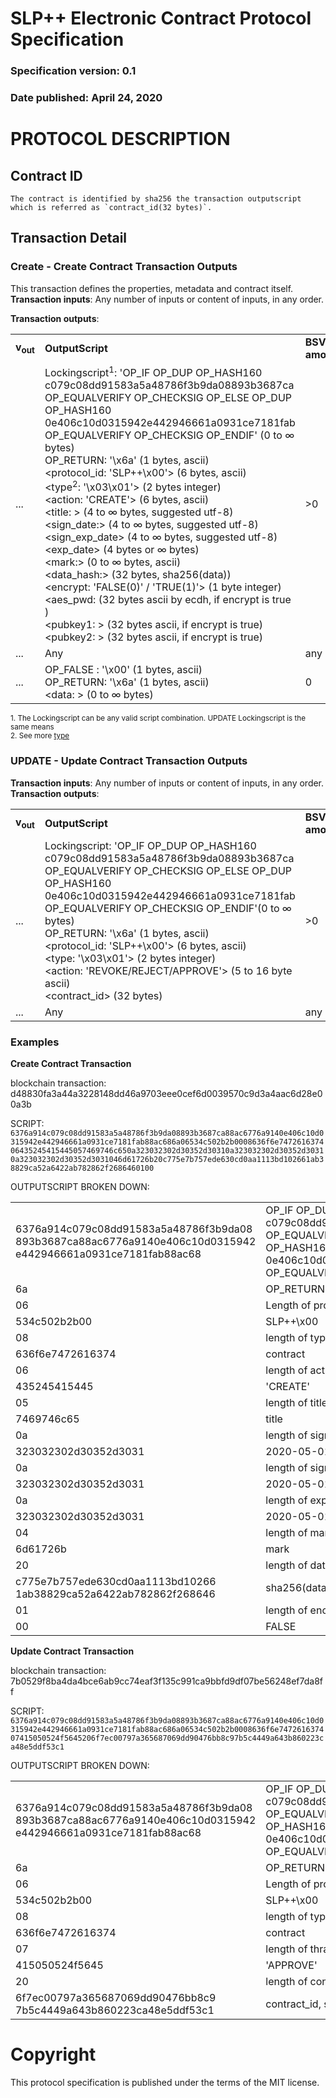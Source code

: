 # SLP++ Electronic Contract Protocol Specification
### Specification version: 0.1
### Date published: April 24, 2020

# PROTOCOL DESCRIPTION

## Contract ID  
```
The contract is identified by sha256 the transaction outputscript which is referred as `contract_id(32 bytes)`.
```

## Transaction Detail

### Create - Create Contract Transaction Outputs
This transaction defines the properties, metadata and contract itself.        
**Transaction inputs**: Any number of inputs or content of inputs, in any order.  

**Transaction outputs**:
<table>
<tr>
  <td><b>v<sub>out</sub></b></td>
  <td><b>OutputScript </b></td>
  <td><b>BSV<br/>amount</b></td>
</tr>
  <tr>
    <td>...</td>
   <td>
   Lockingscript<sup>1</sup>: 'OP_IF OP_DUP OP_HASH160 c079c08dd91583a5a48786f3b9da08893b3687ca OP_EQUALVERIFY OP_CHECKSIG OP_ELSE OP_DUP OP_HASH160 0e406c10d0315942e442946661a0931ce7181fab OP_EQUALVERIFY OP_CHECKSIG OP_ENDIF' (0 to ∞ bytes)<br/>   
   OP_RETURN: '\x6a' (1 bytes, ascii)<br/>
   &lt;protocol_id: 'SLP++\x00'&gt; (6 bytes, ascii)<br/>
   &lt;type<sup>2</sup>: '\x03\x01'&gt; (2 bytes integer)<br/>
   &lt;action: 'CREATE'&gt; (6 bytes, ascii)<br/>
   &lt;title: &gt; (4 to  ∞ bytes, suggested utf-8)<br/>
   &lt;sign_date:&gt; (4 to ∞ bytes, suggested utf-8)<br/>
   &lt;sign_exp_date&gt; (4 to ∞ bytes, suggested utf-8)<br/>
   &lt;exp_date&gt; (4 bytes or ∞ bytes)<br/>
   &lt;mark:&gt; (0 to ∞ bytes, ascii)<br/>
   &lt;data_hash:&gt; (32 bytes, sha256(data))<br/>
   &lt;encrypt: 'FALSE(0)' / 'TRUE(1)'&gt; (1 byte integer)<br/>
   &lt;aes_pwd: (32 bytes ascii by ecdh, if encrypt is true )<br/>
   &lt;pubkey1: &gt; (32 bytes ascii, if encrypt is true)<br/>
   &lt;pubkey2: &gt; (32 bytes ascii, if encrypt is true)<br/>
   </td>
    <td>>0</td>
  </tr>
  
  <tr>
    <td>...</td>
    <td>Any</td>
    <td>any</td>
  </tr>
  
  <tr>
    <td>...</td>
    <td>
    OP_FALSE : '\x00' (1 bytes, ascii)<br>
    OP_RETURN: '\x6a' (1 bytes, ascii)<br>
    &lt;data: &gt; (0 to ∞ bytes)<br/>
    </td>
    <td>0</td>
  </tr>
 
</table>

<sup>1. The Lockingscript can be any valid script combination.  UPDATE Lockingscript is the same means</sup>   
<sup>2. See more [type](../slppp-index.md)</sup>  

### UPDATE - Update Contract Transaction Outputs
  
**Transaction inputs**: Any number of inputs or content of inputs, in any order.  
**Transaction outputs**:
<table>
<tr>
  <td><b>v<sub>out</sub></b></td>
  <td><b>OutputScript </b></td>
  <td><b>BSV<br/>amount</b></td>
</tr>
  <tr>
  <td>...</td>
  <td>
   Lockingscript: 'OP_IF OP_DUP OP_HASH160 c079c08dd91583a5a48786f3b9da08893b3687ca OP_EQUALVERIFY OP_CHECKSIG OP_ELSE OP_DUP OP_HASH160 0e406c10d0315942e442946661a0931ce7181fab OP_EQUALVERIFY OP_CHECKSIG OP_ENDIF'(0 to ∞ bytes)<br/>   
   OP_RETURN: '\x6a' (1 bytes, ascii)<br/>
&lt;protocol_id: 'SLP++\x00'&gt; (6 bytes, ascii)<BR>
&lt;type: '\x03\x01'&gt; (2 bytes integer)<br/>
&lt;action: 'REVOKE/REJECT/APPROVE'&gt; (5 to 16 byte ascii)<BR>
&lt;contract_id&gt; (32 bytes)<BR>
  </td>
    <td>>0 </td>
  </tr>

  <tr>
    <td>...</td>
    <td>Any</td>
    <td>any</td>
  </tr>

</table>


### Examples

**Create Contract Transaction**

blockchain transaction: d48830fa3a44a3228148dd46a9703eee0cef6d0039570c9d3a4aac6d28e00a3b

SCRIPT: ``6376a914c079c08dd91583a5a48786f3b9da08893b3687ca88ac6776a9140e406c10d0315942e442946661a0931ce7181fab88ac686a06534c502b2b0008636f6e747261637406435245415445057469746c650a323032302d30352d30310a323032302d30352d30310a323032302d30352d3031046d61726b20c775e7b757ede630cd0aa1113bd102661ab38829ca52a6422ab782862f2686460100``

OUTPUTSCRIPT BROKEN DOWN:
<table>
<tr>
<td>6376a914c079c08dd91583a5a48786f3b9da08
893b3687ca88ac6776a9140e406c10d0315942
e442946661a0931ce7181fab88ac68</td>
<td>OP_IF OP_DUP OP_HASH160 c079c08dd91583a5a48786f3b9da08893b3687ca 
  OP_EQUALVERIFY OP_CHECKSIG OP_ELSE OP_DUP OP_HASH160 
  0e406c10d0315942e442946661a0931ce7181fab OP_EQUALVERIFY OP_CHECKSIG OP_ENDIF</td>
</tr>
 <tr>
  <td>6a</td>
  <td>OP_RETURN</td>
 </tr>
 <tr>
  <td>06</td>
  <td>Length of protocol_id field (6 bytes)</td>
 </tr>
 <tr>
  <td>534c502b2b00</td>
  <td>SLP++\x00</td>
 </tr>
 <tr>
  <td>08</td>
  <td>length of type field (8 byte)</td>
 </tr>
 <tr>
  <td>636f6e7472616374</td>
  <td>contract</td>
 </tr>
 <tr>
  <td>06</td>
  <td>length of action field (6 bytes)</td>
 </tr>
 <tr>
  <td>435245415445</td>
  <td>'CREATE'</td>
 </tr>
 <tr>
  <td>05</td>
  <td>length of title field(5 bytes)</td>
 </tr>
 <tr>
  <td>
   7469746c65<br/>
  </td>
  <td>title</td>
 </tr>
 <tr>
  <td>0a</td>
  <td>length of sign_date field(10 bytes)</td>
 </tr>
 <tr>
  <td>323032302d30352d3031</td>
  <td>2020-05-01</td>
 </tr>
  <tr>
  <td>0a</td>
  <td>length of sign_exp_date field(10 bytes)</td>
 </tr>
 <tr>
  <td>323032302d30352d3031</td>
  <td>2020-05-01</td>
 </tr>
 <tr>
  <td>0a</td>
  <td>length of exp_date field(10 bytes)</td>
 </tr>
 <tr>
  <td>323032302d30352d3031</td>
  <td>2020-05-01</td>
 </tr>
 <tr>
  <td>04</td>
  <td>length of mark field(4 bytes)</td>
 </tr>
 <tr>
  <td>6d61726b</td>
  <td>mark</td>
 </tr>
 <tr>
  <td>20</td>
  <td>length of data_hash field(32 bytes)</td>
 </tr>
 <tr>
  <td>c775e7b757ede630cd0aa1113bd10266
1ab38829ca52a6422ab782862f268646
</td>
  <td>sha256(data)</td>
 </tr>
  <tr>
  <td>01</td>
  <td>length of encrypt field(1 bytes)</td>
 </tr>
 <tr>
  <td>00</td>
  <td>FALSE</td>
 </tr>
</table>

**Update Contract Transaction**

blockchain transaction: 7b0529f8ba4da4bce6ab9cc74eaf3f135c991ca9bbfd9df07be56248ef7da8ff

SCRIPT: ``6376a914c079c08dd91583a5a48786f3b9da08893b3687ca88ac6776a9140e406c10d0315942e442946661a0931ce7181fab88ac686a06534c502b2b0008636f6e747261637407415050524f5645206f7ec00797a365687069dd90476bb8c97b5c4449a643b860223ca48e5ddf53c1``

OUTPUTSCRIPT BROKEN DOWN:
<table>
<tr>
<td>6376a914c079c08dd91583a5a48786f3b9da08
893b3687ca88ac6776a9140e406c10d0315942
e442946661a0931ce7181fab88ac68</td>
<td>OP_IF OP_DUP OP_HASH160 c079c08dd91583a5a48786f3b9da08893b3687ca 
  OP_EQUALVERIFY OP_CHECKSIG OP_ELSE OP_DUP OP_HASH160 
  0e406c10d0315942e442946661a0931ce7181fab OP_EQUALVERIFY OP_CHECKSIG OP_ENDIF</td>
</tr>
 <tr>
  <td>6a</td>
  <td>OP_RETURN</td>
 </tr>
 <tr>
  <td>06</td>
  <td>Length of protocol_id field (6 bytes)</td>
 </tr>
 <tr>
  <td>534c502b2b00</td>
  <td>SLP++\x00</td>
 </tr>
 <tr>
  <td>08</td>
  <td>length of type field (8 byte)</td>
 </tr>
 <tr>
  <td>636f6e7472616374</td>
  <td>contract</td>
 </tr>
 <tr>
  <td>07</td>
  <td>length of thransaction_type field (7 bytes)</td>
 </tr>
 <tr>
  <td>415050524f5645</td>
  <td>'APPROVE'</td>
 </tr>
  <td>20</td>
  <td>length of contract_id field(32 bytes)</td>
 </tr>
 <tr>
  <td>6f7ec00797a365687069dd90476bb8c9
7b5c4449a643b860223ca48e5ddf53c1
</td>
  <td>contract_id, sha256(outputscript)</td>
 </tr>
</table>

# Copyright

This protocol specification is published under the terms of the MIT license.
